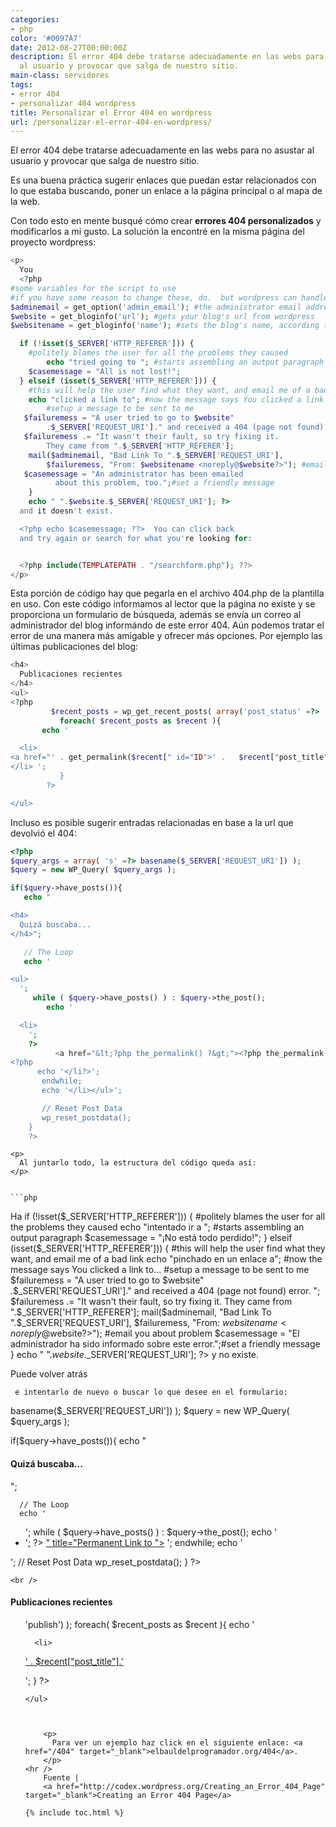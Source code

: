 ```yaml
---
categories:
- php
color: '#0097A7'
date: 2012-08-27T00:00:00Z
description: El error 404 debe tratarse adecuadamente en las webs para no asustar
  al usuario y provocar que salga de nuestro sitio.
main-class: servidores
tags:
- error 404
- personalizar 404 wordpress
title: Personalizar el Error 404 en wordpress
url: /personalizar-el-error-404-en-wordpress/
---
```


<figure>
<amp-img on="tap:lightbox1" role="button" tabindex="0" layout="responsive" src="/assets/img/2012/08/4041.jpg" alt="" title="404" width="256px" height="197px" />
</figure>

El error 404 debe tratarse adecuadamente en las webs para no asustar al usuario y provocar que salga de nuestro sitio.

Es una buena práctica sugerir enlaces que puedan estar relacionados con lo que estaba buscando, poner un enlace a la página principal o al mapa de la web.

Con todo esto en mente busqué cómo crear **errores 404 personalizados** y modificarlos a mi gusto. La solución la encontré en la misma página del proyecto wordpress:  

<!--ad-->

```php
<p>
  You
  <?php
#some variables for the script to use
#if you have some reason to change these, do.  but wordpress can handle it
$adminemail = get_option('admin_email'); #the administrator email address, according to wordpress
$website = get_bloginfo('url'); #gets your blog's url from wordpress
$websitename = get_bloginfo('name'); #sets the blog's name, according to wordpress

  if (!isset($_SERVER['HTTP_REFERER'])) {
    #politely blames the user for all the problems they caused
        echo "tried going to "; #starts assembling an output paragraph
    $casemessage = "All is not lost!";
  } elseif (isset($_SERVER['HTTP_REFERER'])) {
    #this will help the user find what they want, and email me of a bad link
    echo "clicked a link to"; #now the message says You clicked a link to...
        #setup a message to be sent to me
   $failuremess = "A user tried to go to $website"
        .$_SERVER['REQUEST_URI']." and received a 404 (page not found) error. ";
   $failuremess .= "It wasn't their fault, so try fixing it.  
        They came from ".$_SERVER['HTTP_REFERER'];
    mail($adminemail, "Bad Link To ".$_SERVER['REQUEST_URI'],
        $failuremess, "From: $websitename <noreply@$website?>"); #email you about problem
   $casemessage = "An administrator has been emailed
          about this problem, too.";#set a friendly message
    }
    echo " ".$website.$_SERVER['REQUEST_URI']; ?>
  and it doesn't exist.

  <?php echo $casemessage; ??>  You can click back
  and try again or search for what you're looking for:


  <?php include(TEMPLATEPATH . "/searchform.php"); ??>
</p>

```

Esta porción de código hay que pegarla en el archivo 404.php de la plantilla en uso. Con este código informamos al lector que la página no existe y se proporciona un formulario de búsqueda, además se envía un correo al administrador del blog informándo de este error 404. Aún podemos tratar el error de una manera más amigable y ofrecer más opciones. Por ejemplo las últimas publicaciones del blog:

```php
<h4>
  Publicaciones recientes
</h4>
<ul>
<?php
         $recent_posts = wp_get_recent_posts( array('post_status' =?> 'publish') );
           foreach( $recent_posts as $recent ){
       echo '

  <li>
<a href="' . get_permalink($recent[" id="ID">' .   $recent["post_title"].'</a>
</li> ';
           }
        ?>

</ul>

```

Incluso es posible sugerir entradas relacionadas en base a la url que devolvió el 404:

```php
<?php
$query_args = array( 's' =?> basename($_SERVER['REQUEST_URI']) );
$query = new WP_Query( $query_args );

if($query->have_posts()){
   echo "

<h4>
  Quizá buscaba...
</h4>";

   // The Loop
   echo '

<ul>
  ';
     while ( $query->have_posts() ) : $query->the_post();
        echo '

  <li>
    ';
    ?>
          <a href="&lt;?php the_permalink() ?&gt;"><?php the_permalink() ??>" title="Permanent Link to <?php the_title_attribute(); ??>"><?php the_title(); ??></a>
<?php
      echo '</li?>';
       endwhile;
       echo '</li></ul>';

       // Reset Post Data
       wp_reset_postdata();
    }
    ?>

```


    <p>
      Al juntarlo todo, la estructura del código queda así:
    </p>


    ```php



<p>
  Ha
  <?php
   #some variables for the script to use
   #if you have some reason to change these, do.  but wordpress can handle it
   $adminemail = get_option('admin_email'); #the administrator email address, according to wordpress
   $website = get_bloginfo('url'); #gets your blog's url from wordpress
   $websitename = get_bloginfo('name'); #sets the blog's name, according to wordpress

   if (!isset($_SERVER['HTTP_REFERER'])) {
      #politely blames the user for all the problems they caused
      echo "intentado ir a "; #starts assembling an output paragraph
      $casemessage = "¡No está todo perdido!";
   } elseif (isset($_SERVER['HTTP_REFERER'])) {
      #this will help the user find what they want, and email me of a bad link
      echo "pinchado en un enlace a"; #now the message says You clicked a link to...
      #setup a message to be sent to me
      $failuremess = "A user tried to go to $website"
      .$_SERVER['REQUEST_URI']." and received a 404 (page not found) error. ";
      $failuremess .= "It wasn't their fault, so try fixing it.  
      They came from ".$_SERVER['HTTP_REFERER'];
      mail($adminemail, "Bad Link To ".$_SERVER['REQUEST_URI'],
      $failuremess, "From: $websitename <noreply@$website?>"); #email you about problem
        $casemessage = "El administrador ha sido informado sobre este error.";#set a friendly message
     }
     echo " ".$website.$_SERVER['REQUEST_URI']; ?>
     y no existe.

  <?php echo $casemessage; ??>  Puede volver atrás
     e intentarlo de nuevo o buscar lo que desee en el formulario:


  <?php include(TEMPLATEPATH . "/searchform.php"); ??>
</p>
<?php
   $query_args = array( 's' =?> basename($_SERVER['REQUEST_URI']) );
   $query = new WP_Query( $query_args );

   if($query->have_posts()){
      echo "

<h4>
  Quizá buscaba...
</h4>";

      // The Loop
      echo '

<ul>
  ';
        while ( $query->have_posts() ) : $query->the_post();
           echo '

  <li>
    ';
    ?>
             <a href="&lt;?php the_permalink() ?&gt;"><?php the_permalink() ??>" title="Permanent Link to <?php the_title_attribute(); ??>"><?php the_title(); ??></a>
<?php
    echo '</li?>';
          endwhile;
          echo '</li></ul>';
          // Reset Post Data
          wp_reset_postdata();
    }
    ?>


    <br />
<h4>
      Publicaciones recientes
    </h4>
<ul>
<?php
   $recent_posts = wp_get_recent_posts( array('post_status' =?> 'publish') );
         foreach( $recent_posts as $recent ){
            echo '

      <li>
<a href="' . get_permalink($recent[" id="ID">' .   $recent["post_title"].'</a>
</li> ';
         }
      ?>

    </ul>

```


    <p>
      Para ver un ejemplo haz click en el siguiente enlace: <a href="/404" target="_blank">elbauldelprogramador.org/404</a>.
    </p>
<hr />
    Fuente |
    <a href="http://codex.wordpress.org/Creating_an_Error_404_Page" target="_blank">Creating an Error 404 Page</a>

{% include toc.html %}
